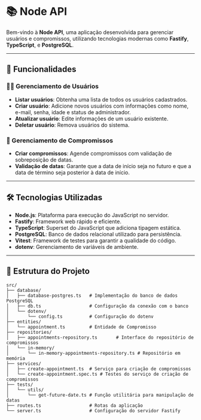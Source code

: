 # 📚 Node API

Bem-vindo à **Node API**, uma aplicação desenvolvida para gerenciar usuários e compromissos, utilizando tecnologias modernas como **Fastify**, **TypeScript**, e **PostgreSQL**.

---

## 🚀 Funcionalidades

### 🧑‍💻 Gerenciamento de Usuários

- **Listar usuários**: Obtenha uma lista de todos os usuários cadastrados.
- **Criar usuário**: Adicione novos usuários com informações como nome, e-mail, senha, idade e status de administrador.
- **Atualizar usuário**: Edite informações de um usuário existente.
- **Deletar usuário**: Remova usuários do sistema.

### 📅 Gerenciamento de Compromissos

- **Criar compromissos**: Agende compromissos com validação de sobreposição de datas.
- **Validação de datas**: Garante que a data de início seja no futuro e que a data de término seja posterior à data de início.

---

## 🛠️ Tecnologias Utilizadas

- **Node.js**: Plataforma para execução do JavaScript no servidor.
- **Fastify**: Framework web rápido e eficiente.
- **TypeScript**: Superset do JavaScript que adiciona tipagem estática.
- **PostgreSQL**: Banco de dados relacional utilizado para persistência.
- **Vitest**: Framework de testes para garantir a qualidade do código.
- **dotenv**: Gerenciamento de variáveis de ambiente.

---

## 📂 Estrutura do Projeto

```plaintext
src/
├── database/
│   ├── database-postgres.ts   # Implementação do banco de dados PostgreSQL
│   ├── db.ts                  # Configuração da conexão com o banco
│   └── dotenv/
│       └── config.ts          # Configuração do dotenv
├── entities/
│   └── appointment.ts         # Entidade de Compromisso
├── repositories/
│   ├── appointments-repository.ts       # Interface do repositório de compromissos
│   └── in-memory/
│       └── in-memory-appointments-repository.ts # Repositório em memória
├── services/
│   ├── create-appointment.ts  # Serviço para criação de compromissos
│   └── create-appointment.spec.ts # Testes do serviço de criação de compromissos
├── tests/
│   └── utils/
│       └── get-future-date.ts # Função utilitária para manipulação de datas
├── routes.ts                  # Rotas da aplicação
└── server.ts                  # Configuração do servidor Fastify
```
